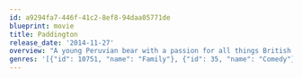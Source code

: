 ```yaml
---
id: a9294fa7-446f-41c2-8ef8-94daa05771de
blueprint: movie
title: Paddington
release_date: '2014-11-27'
overview: "A young Peruvian bear with a passion for all things British travels to London in search of a home. Finding himself lost and alone at Paddington Station, he begins to realize that city life is not all he had imagined - until he meets the kindly Brown family, who read the label around his neck ('Please look after this bear. Thank you.') and offer him a temporary haven. It looks as though his luck has changed until this rarest of bears catches the eye of a museum taxidermist..."
genres: '[{"id": 10751, "name": "Family"}, {"id": 35, "name": "Comedy"}]'
---
```

